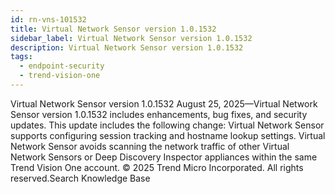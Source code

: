 ```yaml
---
id: rn-vns-101532
title: Virtual Network Sensor version 1.0.1532
sidebar_label: Virtual Network Sensor version 1.0.1532
description: Virtual Network Sensor version 1.0.1532
tags:
  - endpoint-security
  - trend-vision-one
---
```


 Virtual Network Sensor version 1.0.1532 August 25, 2025—Virtual Network Sensor version 1.0.1532 includes enhancements, bug fixes, and security updates. This update includes the following change: Virtual Network Sensor supports configuring session tracking and hostname lookup settings. Virtual Network Sensor avoids scanning the network traffic of other Virtual Network Sensors or Deep Discovery Inspector appliances within the same Trend Vision One account. © 2025 Trend Micro Incorporated. All rights reserved.Search Knowledge Base